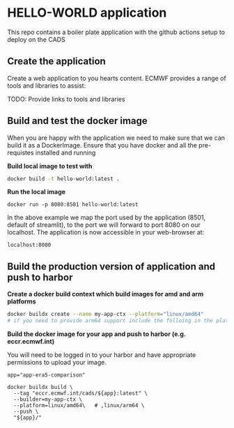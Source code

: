 # HELLO-WORLD application

This repo contains a boiler plate application with the github actions setup to deploy on the CADS

## Create the application

Create a web application to you hearts content. ECMWF provides a range of tools and libraries to assist:

TODO: Provide links to tools and libraries

## Build and test the docker image

When you are happy with the application we need to make sure that we can build it as a DockerImage.
Ensure that you have docker and all the pre-requistes installed and running

**Build local image to test with**

```bash
docker build -t hello-world:latest .
```

**Run the local image**

```
docker run -p 8080:8501 hello-world:latest
```

In the above example we map the port used by the application (8501, default of streamlit),
to the port we will forward to port 8080 on our localhost.
The application is now accessible in your web-browser at:

```
localhost:8080
```

## Build the production version of application and push to harbor

**Create a docker build context which build images for amd and arm platforms**

```bash
docker buildx create --name my-app-ctx --platform="linux/amd64" 
# if you need to provide arm64 support include the folloing in the platform: ",linux/arm64" 
```

**Build the docker image for your app and push to harbor (e.g. eccr.ecmwf.int)**

You will need to be logged in to your harbor and have appropriate permissions to upload your image. 

```
app="app-era5-comparison"

docker buildx build \
  --tag "eccr.ecmwf.int/cads/${app}:latest" \
  --builder=my-app-ctx \
  --platform=linux/amd64\   # ,linux/arm64 \
  --push \
  "${app}/"
```

